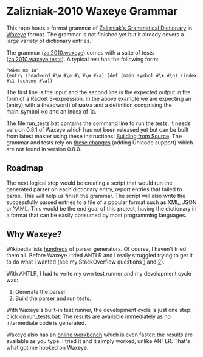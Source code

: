 # Zalizniak-2010 Waxeye Grammar

This repo hosts a formal grammar of [Zalizniak's Grammatical Dictionary](https://github.com/gramdict/zalizniak-2010) 
in [Waxeye](https://github.com/waxeye-org/waxeye) format. 
The grammar is not finished yet but it already covers a large variety of dictionary entries.

The grammar ([zal2010.waxeye](https://github.com/gramdict/zalizniak-2010-waxeye-grammar/blob/master/zal2010.waxeye)) 
comes with a suite of tests 
([zal2010.waxeye.tests](https://github.com/gramdict/zalizniak-2010-waxeye-grammar/blob/master/zal2010.waxeye.tests)).
A typical test has the following form:

```
"ма́ма жо 1a"
(entry (headword #\м #\а #\́ #\м #\а) (def (main_symbol #\ж #\о) (index #\1 (scheme #\a))
```

The first line is the input and the second line is the expected output in the form of a Racket S-expression.
In the above example we are expecting an (entry) with a (headword) of ма́ма and a definition comprising 
the main_symbol жо and an index of 1a.

The file run_tests.bat contains the command line to run the tests. It needs version 0.8.1 of Waxeye
which has not been released yet but can be built from latest master using these instructions:
[Building from Source](https://github.com/waxeye-org/waxeye#building-from-source). The grammar and tests rely on
[these changes](https://github.com/waxeye-org/waxeye/pull/64) (adding Unicode support) which are not found in version 0.8.0.

## Roadmap

The next logical step would be creating a script that would run the generated parser on each dictionary entry, 
report entries that failed to parse. This will help us finish the grammar.
The script will also write the successfully parsed entries to a file of a popular format
such as XML, JSON or YAML. This would be the end goal of this project, having the dictionary in a format
that can be easily consumed by most programming languages.

## Why Waxeye?

Wikipedia lists [hundreds](https://en.wikipedia.org/wiki/Comparison_of_parser_generators) of parser generators.
Of course, I haven't tried them all.
Before Waxeye I tried ANTLR and I really struggled trying to get it to do what I wanted
(see my StackOverflow questions 
[1](https://stackoverflow.com/a/69410054/1291717) and 
[2](https://stackoverflow.com/q/69415886/1291717)).

With ANTLR, I had to write my own test runner and my development cycle was:

1. Generate the parser.
2. Build the parser and run tests.

With Waxeye's built-in test runner, the development cycle is just one step: click on run_tests.bat. 
The results are available immediately as no intermediate code is generated.

Waxeye also has an [online workbench](https://waxeye-org.github.io/waxeye/demo.html#calc) which is even faster:
the results are available as you type.
I tried it and it simply worked, unlike ANTLR. That's what got me hooked on Waxeye.



